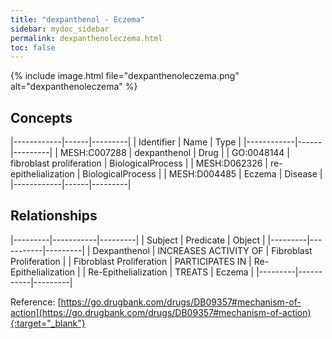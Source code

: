 ```yaml
---
title: "dexpanthenol - Eczema"
sidebar: mydoc_sidebar
permalink: dexpanthenoleczema.html
toc: false 
---
```


{% include image.html file="dexpanthenoleczema.png" alt="dexpanthenoleczema" %}

## Concepts

|------------|------|---------|
| Identifier | Name | Type    |
|------------|------|---------|
| MESH:C007288 | dexpanthenol | Drug |
| GO:0048144 | fibroblast proliferation | BiologicalProcess |
| MESH:D062326 | re-epithelialization | BiologicalProcess |
| MESH:D004485 | Eczema | Disease |
|------------|------|---------|

## Relationships

|---------|-----------|---------|
| Subject | Predicate | Object  |
|---------|-----------|---------|
| Dexpanthenol | INCREASES ACTIVITY OF | Fibroblast Proliferation |
| Fibroblast Proliferation | PARTICIPATES IN | Re-Epithelialization |
| Re-Epithelialization | TREATS | Eczema |
|---------|-----------|---------|

Reference: [https://go.drugbank.com/drugs/DB09357#mechanism-of-action](https://go.drugbank.com/drugs/DB09357#mechanism-of-action){:target="_blank"}